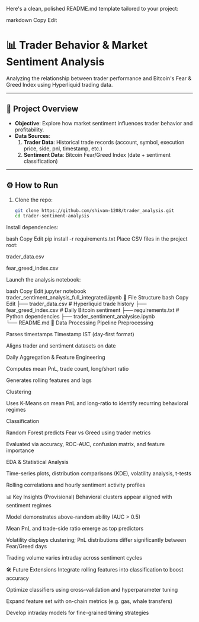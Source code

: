 Here's a clean, polished README.md template tailored to your project:

markdown
Copy
Edit
# 📊 Trader Behavior & Market Sentiment Analysis

Analyzing the relationship between trader performance and Bitcoin's Fear & Greed Index using Hyperliquid trading data.

---

## 🧭 Project Overview

- **Objective**: Explore how market sentiment influences trader behavior and profitability.
- **Data Sources**:
  1. **Trader Data**: Historical trade records (account, symbol, execution price, side, pnl, timestamp, etc.)
  2. **Sentiment Data**: Bitcoin Fear/Greed Index (date + sentiment classification)

---

## ⚙️ How to Run

1. Clone the repo:
   ```bash
   git clone https://github.com/shivam-1208/trader_analysis.git
   cd trader-sentiment-analysis
Install dependencies:

bash
Copy
Edit
pip install -r requirements.txt
Place CSV files in the project root:

trader_data.csv

fear_greed_index.csv

Launch the analysis notebook:

bash
Copy
Edit
jupyter notebook trader_sentiment_analysis_full_integrated.ipynb
📁 File Structure
bash
Copy
Edit
├── trader_data.csv          # Hyperliquid trade history
├── fear_greed_index.csv    # Daily Bitcoin sentiment
├── requirements.txt        # Python dependencies
├── trader_sentiment_analysise.ipynb  
└── README.md
🔄 Data Processing Pipeline
Preprocessing

Parses timestamps Timestamp IST (day-first format)

Aligns trader and sentiment datasets on date

Daily Aggregation & Feature Engineering

Computes mean PnL, trade count, long/short ratio

Generates rolling features and lags

Clustering

Uses K-Means on mean PnL and long-ratio to identify recurring behavioral regimes

Classification

Random Forest predicts Fear vs Greed using trader metrics

Evaluated via accuracy, ROC-AUC, confusion matrix, and feature importance

EDA & Statistical Analysis

Time-series plots, distribution comparisons (KDE), volatility analysis, t-tests

Rolling correlations and hourly sentiment activity profiles

📊 Key Insights (Provisional)
Behavioral clusters appear aligned with sentiment regimes

Model demonstrates above-random ability (AUC > 0.5)

Mean PnL and trade-side ratio emerge as top predictors

Volatility displays clustering; PnL distributions differ significantly between Fear/Greed days

Trading volume varies intraday across sentiment cycles

🛠️ Future Extensions
Integrate rolling features into classification to boost accuracy

Optimize classifiers using cross-validation and hyperparameter tuning

Expand feature set with on-chain metrics (e.g. gas, whale transfers)

Develop intraday models for fine-grained timing strategies
